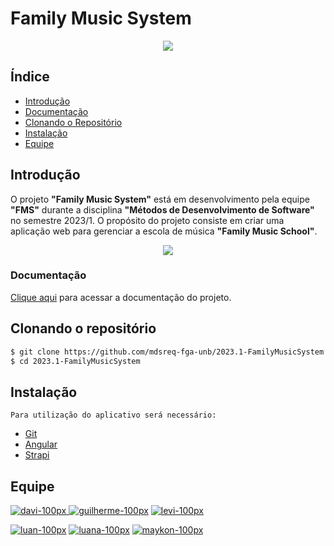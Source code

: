 
# Family Music System

<p align="center">
<img src="http://img.shields.io/static/v1?label=STATUS&message=PROCESSING&color=GREEN&style=for-the-badge"/>
</p>

## Índice 

* [Introdução](#Introdução)
* [Documentação](#documentação)
* [Clonando o Repositório](#clonando-o-repositório)
* [Instalação](#instalação)
* [Equipe](#equipe)

## Introdução

O projeto **"Family Music System"** está em desenvolvimento pela equipe **"FMS"** durante a disciplina **"Métodos de Desenvolvimento de Software"** no semestre 2023/1. O propósito do projeto consiste em criar uma aplicação web para gerenciar a escola de música **"Family Music School"**. 

<p align="center">
<img src="https://user-images.githubusercontent.com/89596623/232324171-b4e4cb66-a4b4-4f98-8e65-2a5f54bdacb7.png">
</p>

### Documentação

[Clique aqui](https://mdsreq-fga-unb.github.io/2023.1-FamilyMusicSystem/) para acessar a documentação do projeto. 


## Clonando o repositório
```bash
$ git clone https://github.com/mdsreq-fga-unb/2023.1-FamilyMusicSystem.git
$ cd 2023.1-FamilyMusicSystem
```


## Instalação
`Para utilização do aplicativo será necessário: `

- [Git](https://git-scm.com/)
- [Angular](https://angular.io/)
- [Strapi](https://strapi.io/)


## Equipe
<a href="https://github.com/davirany"> ![davi-100px](https://user-images.githubusercontent.com/89596623/232325365-f51e4b38-d22e-4f74-ab3f-a39b55a71721.png) <a>
 <a href="https://github.com/guinuto">![guilherme-100px](https://user-images.githubusercontent.com/89596623/232325368-feb63fbe-fe9f-4e8a-aa7f-1666a4a7e407.png)<a> <a href="https://github.com/lordiin">![levi-100px](https://user-images.githubusercontent.com/89596623/232325382-09f5ce01-2580-462d-ab33-88ed6863ddc0.png)<a> 

<a href="https://github.com/luanduartee">![luan-100px](https://user-images.githubusercontent.com/89596623/232325387-e9d71652-536c-46ea-99ef-26182b0af2d0.png)<a> <a href="https://github.com/luanasoares0901">![luana-100px](https://user-images.githubusercontent.com/89596623/232325390-1e27cef3-f27c-49dd-9b05-f61952f2c506.png)<a> <a href="https://github.com/maykonjuso">![maykon-100px](https://user-images.githubusercontent.com/89596623/232325392-79161aa9-10dd-4be2-9623-e7cd645b6455.png)    



